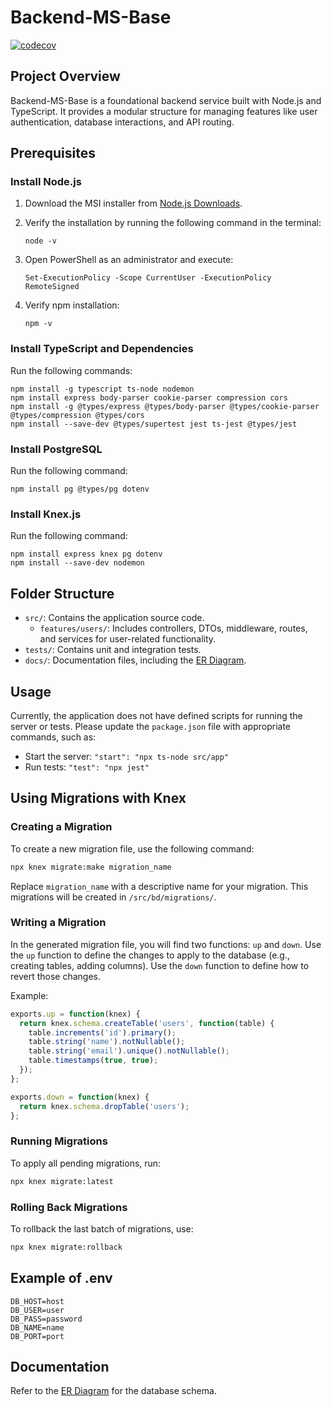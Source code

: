 # Backend-MS-Base

[![codecov](https://codecov.io/gh/Practica-Supervisada-UCR-2025/Backend-MS-Base/graph/badge.svg?token=M29OG2XDU6)](https://codecov.io/gh/Practica-Supervisada-UCR-2025/Backend-MS-Base)

## Project Overview
Backend-MS-Base is a foundational backend service built with Node.js and TypeScript. It provides a modular structure for managing features like user authentication, database interactions, and API routing.

## Prerequisites

### Install Node.js
1. Download the MSI installer from [Node.js Downloads](https://nodejs.org/en/download/).

2. Verify the installation by running the following command in the terminal:
   ```
   node -v
   ```
3. Open PowerShell as an administrator and execute:
   ```
   Set-ExecutionPolicy -Scope CurrentUser -ExecutionPolicy RemoteSigned
   ```
4. Verify npm installation:
   ```
   npm -v
   ```

### Install TypeScript and Dependencies
Run the following commands:
```
npm install -g typescript ts-node nodemon
npm install express body-parser cookie-parser compression cors
npm install -g @types/express @types/body-parser @types/cookie-parser @types/compression @types/cors
npm install --save-dev @types/supertest jest ts-jest @types/jest
```

### Install PostgreSQL
Run the following command:
```
npm install pg @types/pg dotenv
```

### Install Knex.js
Run the following command:
```
npm install express knex pg dotenv
npm install --save-dev nodemon
```

## Folder Structure
- `src/`: Contains the application source code.
   - `features/users/`: Includes controllers, DTOs, middleware, routes, and services for user-related functionality.
- `tests/`: Contains unit and integration tests.
- `docs/`: Documentation files, including the [ER Diagram](docs/ER_Diagram3.md).

## Usage
Currently, the application does not have defined scripts for running the server or tests. Please update the `package.json` file with appropriate commands, such as:
- Start the server: `"start": "npx ts-node src/app"`
- Run tests: `"test": "npx jest"`

## Using Migrations with Knex
### Creating a Migration
To create a new migration file, use the following command:
```bash
npx knex migrate:make migration_name
```
Replace `migration_name` with a descriptive name for your migration. This migrations will be created in `/src/bd/migrations/`.

### Writing a Migration
In the generated migration file, you will find two functions: `up` and `down`. Use the `up` function to define the changes to apply to the database (e.g., creating tables, adding columns). Use the `down` function to define how to revert those changes.

Example:
```javascript
exports.up = function(knex) {
  return knex.schema.createTable('users', function(table) {
    table.increments('id').primary();
    table.string('name').notNullable();
    table.string('email').unique().notNullable();
    table.timestamps(true, true);
  });
};

exports.down = function(knex) {
  return knex.schema.dropTable('users');
};
```

### Running Migrations
To apply all pending migrations, run:
```bash
npx knex migrate:latest
```

### Rolling Back Migrations
To rollback the last batch of migrations, use:
```bash
npx knex migrate:rollback
```

## Example of .env
```
DB_HOST=host
DB_USER=user
DB_PASS=password
DB_NAME=name
DB_PORT=port
```
## Documentation
Refer to the [ER Diagram](docs/ER_Diagram3.md) for the database schema.
